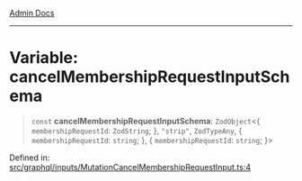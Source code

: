 [Admin Docs](/)

***

# Variable: cancelMembershipRequestInputSchema

> `const` **cancelMembershipRequestInputSchema**: `ZodObject`\<\{ `membershipRequestId`: `ZodString`; \}, `"strip"`, `ZodTypeAny`, \{ `membershipRequestId`: `string`; \}, \{ `membershipRequestId`: `string`; \}\>

Defined in: [src/graphql/inputs/MutationCancelMembershipRequestInput.ts:4](https://github.com/PurnenduMIshra129th/talawa-api/blob/4d9be178e903c8bd2778a802379c92eee9a2afdf/src/graphql/inputs/MutationCancelMembershipRequestInput.ts#L4)
